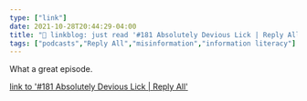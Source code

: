 ```yaml
---
type: ["link"]
date: 2021-10-28T20:44:29-04:00
title: "🔗 linkblog: just read '#181 Absolutely Devious Lick | Reply All'"
tags: ["podcasts","Reply All","misinformation","information literacy"]
---
```

What a great episode.
 
[link to '#181 Absolutely Devious Lick | Reply All'](https://gimletmedia.com/shows/reply-all/6nh68xd/181-absolutely-devious-lick)
